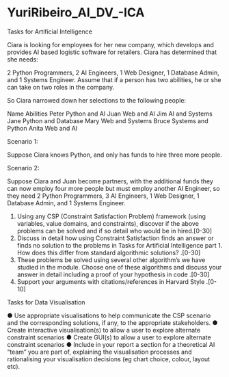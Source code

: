 # YuriRibeiro_AI_DV_-ICA

Tasks for Artificial Intelligence

Ciara is looking for employees for her new company, which develops and provides AI based logistic software for retailers. Ciara has determined that she needs:

2 Python Programmers, 2 AI Engineers, 1 Web Designer, 1 Database Admin, and 1 Systems Engineer.
Assume that if a person has two abilities, he or she can take on two roles in the company.

So Ciara narrowed down her selections to the following people:

Name 	Abilities
Peter 	Python and AI
Juan 	Web and AI
Jim 	AI and Systems
Jane 	Python and Database
Mary 	Web and Systems
Bruce 	Systems and Python
Anita 	Web and AI

Scenario 1:

Suppose Ciara knows Python, and only has funds to hire three more people.

Scenario 2:

Suppose Ciara and Juan become partners, with the additional funds they can now employ four more people but must employ another AI Engineer, so they need 2 Python Programmers, 3 AI Engineers, 1 Web Designer, 1 Database Admin, and 1 Systems Engineer.

1.	Using any CSP (Constraint Satisfaction Problem) framework (using variables, value domains, and constraints), discover if the above problems can be solved and if so detail who would be in hired.[0-30] 
2.	Discuss in detail how using Constraint Satisfaction finds an answer or finds no solution to the problems in Tasks for Artificial Intelligence part 1. How does this differ from standard algorithmic solutions? .[0-30] 
3.	These problems be solved using several other algorithm’s we have studied in the module. Choose one of these algorithms and discuss your answer in detail including a proof of your hypothesis in code .[0-30] 
4.	Support your arguments with citations/references in Harvard Style .[0-10]   

Tasks for Data Visualisation

●	Use appropriate visualisations to help communicate the CSP scenario and the corresponding solutions, if any, to the appropriate stakeholders.
●	Create interactive visualisation(s) to allow a user to explore alternate constraint scenarios
●	Create GUI(s) to allow a user to explore alternate constraint scenarios
●	Include in your report a section for a theoretical AI “team” you are part of, explaining the visualisation processes and rationalising your visualisation decisions (eg chart choice, colour, layout etc).
